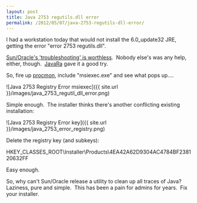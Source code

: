```yaml
---
layout: post
title: Java 2753 regutils.dll error
permalink: /2012/05/07/java-2753-regutils-dll-error/
---
```


I had a workstation today that would not install the 6.0_update32 JRE, getting the error "error 2753 regutils.dll".

[Sun/Oracle's 'troubleshooting' is worthless](https://forums.oracle.com/forums/thread.jspa?threadID=1316410&amp;start=15&amp;tstart=30).  Nobody else's was any help, either, though.  [JavaRa](http://singularlabs.com/software/javara/) gave it a good try. 

So, fire up [procmon](http://technet.microsoft.com/en-us/sysinternals/bb896645), include "msiexec.exe" and see what pops up....

![Java 2753 Registry Error msiexec]({{ site.url }}/images/java_2753_regutil_dll_error.png)

Simple enough.  The installer thinks there's another conflicting existing installation:

![Java 2753 Registry Error key]({{ site.url }}/images/java_2753_error_registry.png)

Delete the registry key (and subkeys):

 HKEY_CLASSES_ROOT\Installer\Products\4EA42A62D9304AC4784BF238120632FF

Easy enough.

So, why can't Sun/Oracle release a utility to clean up all traces of Java?  Laziness, pure and simple.  This has been a pain for admins for years.  Fix your installer.

